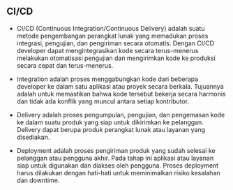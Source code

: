 ## CI/CD

- CI/CD (Continuous Integration/Continuous Delivery) adalah suatu metode pengembangan perangkat lunak yang memadukan proses integrasi, pengujian, dan pengiriman secara otomatis. Dengan CI/CD developer dapat mengintegrasikan kode secara terus-menerus melakukan otomatisasi pengujian dan mengirimkan kode ke produksi secara cepat dan terus-menerus.

- Integration adalah proses menggabungkan kode dari beberapa developer ke dalam satu aplikasi atau proyek secara berkala. Tujuannya adalah untuk memastikan bahwa kode tersebut bekerja secara harmonis dan tidak ada konflik yang muncul antara setiap kontributor.

- Delivery adalah proses pengumpulan, pengujian, dan pengemasan kode ke dalam suatu produk yang siap untuk dikirimkan ke pelanggan. Delivery dapat berupa produk perangkat lunak atau layanan yang disediakan.

- Deployment adalah proses pengiriman produk yang sudah selesai ke pelanggan atau pengguna akhir. Pada tahap ini aplikasi atau layanan siap untuk digunakan dan diakses oleh pengguna. Proses deployment harus dilakukan dengan hati-hati untuk meminimalkan risiko kesalahan dan downtime.
